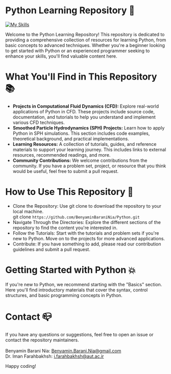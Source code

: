 # Python Learning Repository 🎉

[![My Skills](https://skillicons.dev/icons?i=python&perline=1)](https://skillicons.dev) 

Welcome to the Python Learning Repository! This repository is dedicated to providing a comprehensive collection of resources for learning Python, from basic concepts to advanced techniques. Whether you're a beginner looking to get started with Python or an experienced programmer seeking to enhance your skills, you'll find valuable content here.

# What You'll Find in This Repository 📚
- **Projects in Computational Fluid Dynamics (CFD):** Explore real-world applications of Python in CFD. These projects include source code, documentation, and tutorials to help you understand and implement various CFD techniques.
- **Smoothed Particle Hydrodynamics (SPH) Projects:** Learn how to apply Python in SPH simulations. This section includes code examples, theoretical background, and practical implementations.
- **Learning Resources:** A collection of tutorials, guides, and reference materials to support your learning journey. This includes links to external resources, recommended readings, and more.
- **Community Contributions:** We welcome contributions from the community. If you have a problem set, project, or resource that you think would be useful, feel free to submit a pull request.

# How to Use This Repository 📁
- Clone the Repository: Use git clone to download the repository to your local machine.
  <br> git clone `https://github.com/BenyaminBaraniNia/Python.git`
- Navigate Through the Directories: Explore the different sections of the repository to find the content you're interested in.
- Follow the Tutorials: Start with the tutorials and problem sets if you're new to Python. Move on to the projects for more advanced applications.
- Contribute: If you have something to add, please read our contribution guidelines and submit a pull request.

# Getting Started with Python 💥
If you're new to Python, we recommend starting with the "Basics" section. Here you'll find introductory materials that cover the syntax, control structures, and basic programming concepts in Python.

# Contact 📪
If you have any questions or suggestions, feel free to open an issue or contact the repository maintainers.
<br> <br>
Benyamin Barani Nia: <Benyamin.Barani.Nia@gmail.com>
<br>
Dr. Iman Farahbakhsh: <i.farahbakhsh@aut.ac.ir>

Happy coding!


